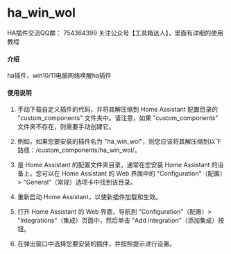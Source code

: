 # ha_win_wol

HA插件交流QQ群： 754364399
关注公众号【工具箱达人】，里面有详细的使用教程

#### 介绍
ha插件，win10/11电脑网络唤醒ha插件

#### 使用说明

1. 手动下载自定义插件的代码，并将其解压缩到 Home Assistant 配置目录的 "custom_components" 文件夹中。请注意，如果 "custom_components" 文件夹不存在，则需要手动创建它。

2. 例如，如果您要安装的插件名为 "ha_win_wol"，则您应该将其解压缩到以下路径：<config directory>/custom_components/ha_win_wol/。

3. <config directory> 是 Home Assistant 的配置文件夹目录，通常在您安装 Home Assistant 的设备上。您可以在 Home Assistant 的 Web 界面中的 "Configuration"（配置）> "General"（常规）选项卡中找到该目录。

4. 重新启动 Home Assistant，以使新插件加载和生效。

5. 打开 Home Assistant 的 Web 界面，导航到 "Configuration"（配置）> "Integrations"（集成）页面中，然后单击 "Add Integration"（添加集成）按钮。

6. 在弹出窗口中选择您要安装的插件，并按照提示进行设置。


